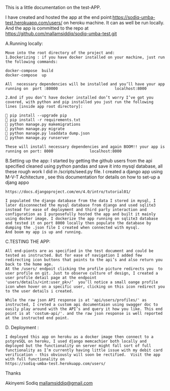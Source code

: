 
This is a little documentation on the test-APP.

I have created and hosted the app at the end point:https://sodiq-umba-test.herokuapp.com/users/  on   heroku machine. It can as well be run locally. And the app is committed to the repo  at 
https://github.com/mallamsiddiq/sodiq-umba-test.git 

A.Running locally: 

	Move into the root directory of the project and:
	1.Dockerizing : if you have docker installed on your machine, just run the following commands:

	docker-compose  build
	docker-compose  up
	
	All  necessary dependencies will be installed and you’ll have your app 	running on 	port :80000                         localhost:8000   
	
	2.And if you don’t have docker installed don’t worry I’ve got you covered, with python and pip installed you just run the following lines [inside app root directory]:

	 pip install --upgrade pip
	 pip install -r requirements.txt  
	 python manage.py makemigrations
	 python manage.py migrate
	 python manage.py loaddata dump.json 
	 python manage.py runserver

	These will install necessary dependencies and again BOOM!! your app is running on port: 8000                localhost:8000



B.Setting up the app:
	I started by getting the github users from the api specified cleaned using python pandas and save it into mysql database, all these rough work I did in /scripts/seed.py file. I created a django app using 
	M-V-T Achitecture , see this documentation for details on how to set-up a djang appo          

	https://docs.djangoproject.com/en/4.0/intro/tutorial01/  

	I populated the django database from the data I stored in mysql, I later disconnected the mysql database from django and used sqlite3 instead for ease of deployment and third party interaction and configuration as I purposefully hosted the app and built it mainly using docker image. I dockerize the app running on sqlite3 database and tested it on port 8000 locally then populate the database by dumping the .json file I created when connected with mysql.
	And boom my app is up and running.


C.TESTING THE APP:

	All end-pionts are as specified in the test document and could be tested as instructed. But for ease of navigation I added few redirecting icon buttons that points to the api’s and also return you back to the home age. 
	At the /users/ endpoit clicking the profile picture redirects you  to user profile on git. Just to observe culture of design, I created a user profile detail page at the endpoint 'users/details/<int:user_pk>/’  you’ll notice a small oange profile icon when hover on a specific user, clicking on this icon redirect you to the user details i created.

	While the raw json API response is at 'api/users/profiles/' as instructed, I creted a custom api documentaion using swagger doc to easily play around with the API’s and query it how you like. This end point is at 'costum-api/'. and the raw json response is well reported at the instructed end point. 





D. Deployment :

	I deployed this app on heroku as a docker image then connect to a pstgreSQL on heroku, I used django memcachier both locally and deployed but the functionality on server might fall sort of full functionality as I’m currently having little issue with my debit card verification - this obviously will soon be rectified.  Visit the app with full functionality on  
	https://sodiq-umba-test.herokuapp.com/users/ 


Thanks

Akinyemi Sodiq
mallamsiddiq@gmail.com 




	
